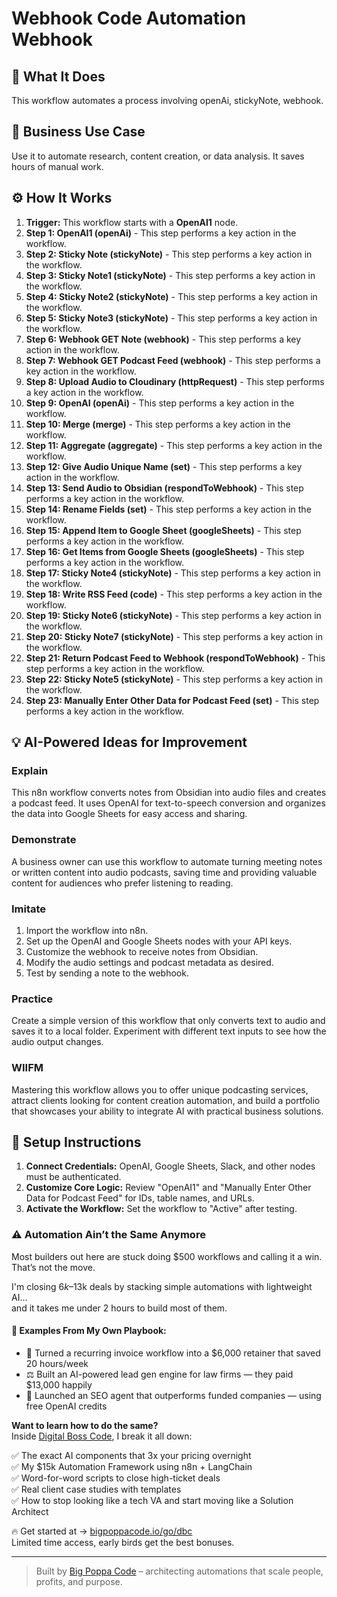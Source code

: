 # Webhook Code Automation Webhook

## 🚀 What It Does
This workflow automates a process involving openAi, stickyNote, webhook.

## 💼 Business Use Case
Use it to automate research, content creation, or data analysis. It saves hours of manual work.

## ⚙️ How It Works
1.  **Trigger:** This workflow starts with a **OpenAI1** node.
2. **Step 1: OpenAI1 (openAi)** - This step performs a key action in the workflow.
3. **Step 2: Sticky Note (stickyNote)** - This step performs a key action in the workflow.
4. **Step 3: Sticky Note1 (stickyNote)** - This step performs a key action in the workflow.
5. **Step 4: Sticky Note2 (stickyNote)** - This step performs a key action in the workflow.
6. **Step 5: Sticky Note3 (stickyNote)** - This step performs a key action in the workflow.
7. **Step 6: Webhook GET Note (webhook)** - This step performs a key action in the workflow.
8. **Step 7: Webhook GET Podcast Feed (webhook)** - This step performs a key action in the workflow.
9. **Step 8: Upload Audio to Cloudinary (httpRequest)** - This step performs a key action in the workflow.
10. **Step 9: OpenAI (openAi)** - This step performs a key action in the workflow.
11. **Step 10: Merge (merge)** - This step performs a key action in the workflow.
12. **Step 11: Aggregate (aggregate)** - This step performs a key action in the workflow.
13. **Step 12: Give Audio Unique Name (set)** - This step performs a key action in the workflow.
14. **Step 13: Send Audio to Obsidian (respondToWebhook)** - This step performs a key action in the workflow.
15. **Step 14: Rename Fields (set)** - This step performs a key action in the workflow.
16. **Step 15: Append Item to Google Sheet (googleSheets)** - This step performs a key action in the workflow.
17. **Step 16: Get Items from Google Sheets (googleSheets)** - This step performs a key action in the workflow.
18. **Step 17: Sticky Note4 (stickyNote)** - This step performs a key action in the workflow.
19. **Step 18: Write RSS Feed (code)** - This step performs a key action in the workflow.
20. **Step 19: Sticky Note6 (stickyNote)** - This step performs a key action in the workflow.
21. **Step 20: Sticky Note7 (stickyNote)** - This step performs a key action in the workflow.
22. **Step 21: Return Podcast Feed to Webhook (respondToWebhook)** - This step performs a key action in the workflow.
23. **Step 22: Sticky Note5 (stickyNote)** - This step performs a key action in the workflow.
24. **Step 23: Manually Enter Other Data for Podcast Feed (set)** - This step performs a key action in the workflow.

## 💡 AI-Powered Ideas for Improvement
### Explain
This n8n workflow converts notes from Obsidian into audio files and creates a podcast feed. It uses OpenAI for text-to-speech conversion and organizes the data into Google Sheets for easy access and sharing.

### Demonstrate
A business owner can use this workflow to automate turning meeting notes or written content into audio podcasts, saving time and providing valuable content for audiences who prefer listening to reading.

### Imitate
1. Import the workflow into n8n.
2. Set up the OpenAI and Google Sheets nodes with your API keys.
3. Customize the webhook to receive notes from Obsidian.
4. Modify the audio settings and podcast metadata as desired.
5. Test by sending a note to the webhook.

### Practice
Create a simple version of this workflow that only converts text to audio and saves it to a local folder. Experiment with different text inputs to see how the audio output changes.

### WIIFM
Mastering this workflow allows you to offer unique podcasting services, attract clients looking for content creation automation, and build a portfolio that showcases your ability to integrate AI with practical business solutions.

## 🔧 Setup Instructions
1. **Connect Credentials:** OpenAI, Google Sheets, Slack, and other nodes must be authenticated.
2. **Customize Core Logic:** Review "OpenAI1" and "Manually Enter Other Data for Podcast Feed" for IDs, table names, and URLs.
3. **Activate the Workflow:** Set the workflow to "Active" after testing.

### ⚠️ Automation Ain’t the Same Anymore

Most builders out here are stuck doing $500 workflows and calling it a win.  
That’s not the move.  

I'm closing $6k–$13k deals by stacking simple automations with lightweight AI...  
and it takes me under 2 hours to build most of them.

#### 🧠 Examples From My Own Playbook:
- 🔁 Turned a recurring invoice workflow into a $6,000 retainer that saved 20 hours/week  
- ⚖️ Built an AI-powered lead gen engine for law firms — they paid $13,000 happily  
- 🚀 Launched an SEO agent that outperforms funded companies — using free OpenAI credits  

**Want to learn how to do the same?**  
Inside [Digital Boss Code](https://bigpoppacode.io/go/dbc), I break it all down:

✅ The exact AI components that 3x your pricing overnight  
✅ My $15k Automation Framework using n8n + LangChain  
✅ Word-for-word scripts to close high-ticket deals  
✅ Real client case studies with templates  
✅ How to stop looking like a tech VA and start moving like a Solution Architect  

🔥 Get started at → [bigpoppacode.io/go/dbc](https://bigpoppacode.io/go/dbc)  
Limited time access, early birds get the best bonuses.

---
> Built by [Big Poppa Code](https://bigpoppacode.io) – architecting automations that scale people, profits, and purpose.
